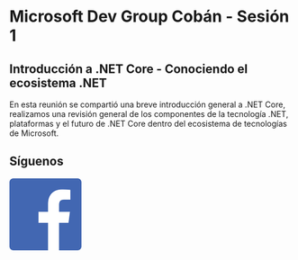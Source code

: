 # Microsoft Dev Group Cobán - Sesión 1 
## Introducción a .NET Core - Conociendo el ecosistema .NET
En esta reunión se compartió una breve introducción general a .NET Core,
realizamos una revisión general de los componentes de la tecnología .NET, plataformas y el futuro de .NET Core dentro del ecosistema de tecnologías de Microsoft.
## Síguenos
[![N|Solid](../img/fb_icon.png)](https://www.facebook.com/groups/MsDevGroupCoban/)